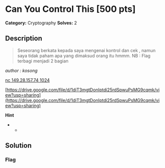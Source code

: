 # Can You Control This [500 pts]

**Category:** Cryptography
**Solves:** 2

## Description
>Seseorang berkata kepada saya mengenai kontrol dan cek , namun saya tidak paham apa yang dimaksud orang itu hmmm.
NB : Flag terbagi menjadi 2 bagian

*author : kosong*

[nc 149.28.157.74 1024](https://)

[https://drive.google.com/file/d/1diT3mgtDonIptdi25rdSpwuPsMG9cqmk/view?usp=sharing](https://drive.google.com/file/d/1diT3mgtDonIptdi25rdSpwuPsMG9cqmk/view?usp=sharing)

**Hint**
* -

## Solution

### Flag

